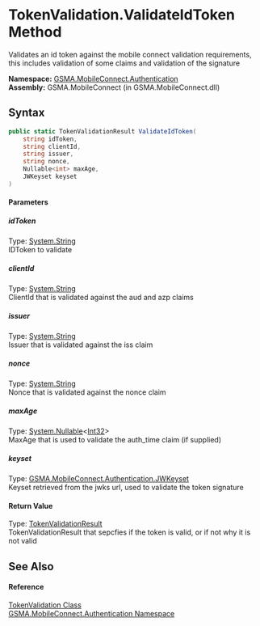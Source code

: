 TokenValidation.ValidateIdToken Method
======================================
Validates an id token against the mobile connect validation requirements, this includes validation of some claims and validation of the signature

**Namespace:** [GSMA.MobileConnect.Authentication][1]  
**Assembly:** GSMA.MobileConnect (in GSMA.MobileConnect.dll)

Syntax
------

```csharp
public static TokenValidationResult ValidateIdToken(
	string idToken,
	string clientId,
	string issuer,
	string nonce,
	Nullable<int> maxAge,
	JWKeyset keyset
)
```

#### Parameters

##### *idToken*
Type: [System.String][2]  
IDToken to validate

##### *clientId*
Type: [System.String][2]  
ClientId that is validated against the aud and azp claims

##### *issuer*
Type: [System.String][2]  
Issuer that is validated against the iss claim

##### *nonce*
Type: [System.String][2]  
Nonce that is validated against the nonce claim

##### *maxAge*
Type: [System.Nullable][3]&lt;[Int32][4]>  
MaxAge that is used to validate the auth_time claim (if supplied)

##### *keyset*
Type: [GSMA.MobileConnect.Authentication.JWKeyset][5]  
Keyset retrieved from the jwks url, used to validate the token signature

#### Return Value
Type: [TokenValidationResult][6]  
TokenValidationResult that sepcfies if the token is valid, or if not why it is not valid

See Also
--------

#### Reference
[TokenValidation Class][7]  
[GSMA.MobileConnect.Authentication Namespace][1]  

[1]: ../README.md
[2]: http://msdn.microsoft.com/en-us/library/s1wwdcbf
[3]: http://msdn.microsoft.com/en-us/library/b3h38hb0
[4]: http://msdn.microsoft.com/en-us/library/td2s409d
[5]: ../JWKeyset/README.md
[6]: ../TokenValidationResult/README.md
[7]: README.md
[8]: ../../_icons/Help.png